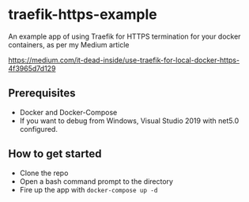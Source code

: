 # traefik-https-example
An example app of using Traefik for HTTPS termination for your docker containers, as per my Medium article

https://medium.com/it-dead-inside/use-traefik-for-local-docker-https-4f3965d7d129


## Prerequisites
- Docker and Docker-Compose
- If you want to debug from Windows, Visual Studio 2019 with net5.0 configured.

## How to get started
- Clone the repo
- Open a bash command prompt to the directory
- Fire up the app with ````docker-compose up -d````

